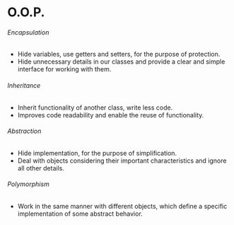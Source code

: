 # O.O.P. 


###### Encapsulation
- Hide variables, use getters and setters, for the purpose of protection.
- Hide unnecessary details in our classes and provide a clear and simple interface for working with them.

###### Inheritance
- Inherit functionality of another class, write less code.
- Improves code readability and enable the reuse of functionality.

###### Abstraction
- Hide implementation, for the purpose of simplification.
- Deal with objects considering their important characteristics and ignore all other details.

###### Polymorphism
- Work in the same manner with different objects, which define a specific implementation of some abstract behavior.
